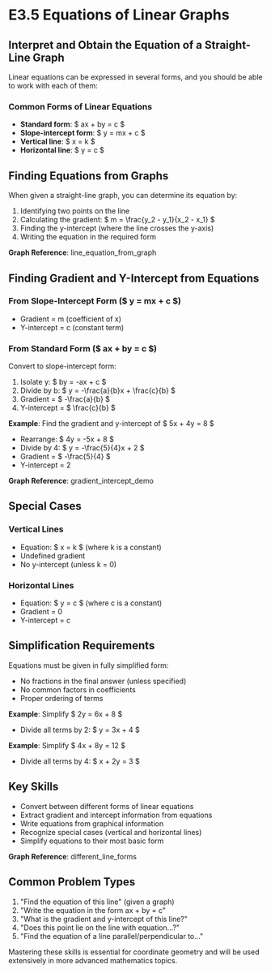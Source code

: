 # E3.5 Equations of Linear Graphs

## Interpret and Obtain the Equation of a Straight-Line Graph

Linear equations can be expressed in several forms, and you should be able to work with each of them:

### Common Forms of Linear Equations
- **Standard form**: $ ax + by = c $
- **Slope-intercept form**: $ y = mx + c $
- **Vertical line**: $ x = k $
- **Horizontal line**: $ y = c $

## Finding Equations from Graphs

When given a straight-line graph, you can determine its equation by:
1. Identifying two points on the line
2. Calculating the gradient: $ m = \frac{y_2 - y_1}{x_2 - x_1} $
3. Finding the y-intercept (where the line crosses the y-axis)
4. Writing the equation in the required form

**Graph Reference**: line_equation_from_graph

## Finding Gradient and Y-Intercept from Equations

### From Slope-Intercept Form ($ y = mx + c $)
- Gradient = m (coefficient of x)
- Y-intercept = c (constant term)

### From Standard Form ($ ax + by = c $)
Convert to slope-intercept form:
1. Isolate y: $ by = -ax + c $
2. Divide by b: $ y = -\frac{a}{b}x + \frac{c}{b} $
3. Gradient = $ -\frac{a}{b} $
4. Y-intercept = $ \frac{c}{b} $

**Example**: Find the gradient and y-intercept of $ 5x + 4y = 8 $
- Rearrange: $ 4y = -5x + 8 $
- Divide by 4: $ y = -\frac{5}{4}x + 2 $
- Gradient = $ -\frac{5}{4} $
- Y-intercept = 2

**Graph Reference**: gradient_intercept_demo

## Special Cases

### Vertical Lines
- Equation: $ x = k $ (where k is a constant)
- Undefined gradient
- No y-intercept (unless k = 0)

### Horizontal Lines
- Equation: $ y = c $ (where c is a constant)
- Gradient = 0
- Y-intercept = c

## Simplification Requirements

Equations must be given in fully simplified form:
- No fractions in the final answer (unless specified)
- No common factors in coefficients
- Proper ordering of terms

**Example**: Simplify $ 2y = 6x + 8 $
- Divide all terms by 2: $ y = 3x + 4 $

**Example**: Simplify $ 4x + 8y = 12 $
- Divide all terms by 4: $ x + 2y = 3 $

## Key Skills
- Convert between different forms of linear equations
- Extract gradient and intercept information from equations
- Write equations from graphical information
- Recognize special cases (vertical and horizontal lines)
- Simplify equations to their most basic form

**Graph Reference**: different_line_forms

## Common Problem Types
1. "Find the equation of this line" (given a graph)
2. "Write the equation in the form ax + by = c"
3. "What is the gradient and y-intercept of this line?"
4. "Does this point lie on the line with equation...?"
5. "Find the equation of a line parallel/perpendicular to..."

Mastering these skills is essential for coordinate geometry and will be used extensively in more advanced mathematics topics.